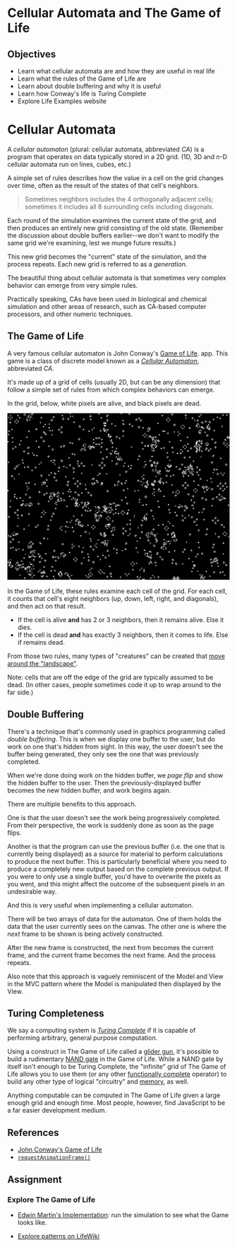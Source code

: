 # Cellular Automata and The Game of Life

## Objectives

* Learn what cellular automata are and how they are useful in real life
* Learn what the rules of the Game of Life are
* Learn about double buffering and why it is useful
* Learn how Conway's life is Turing Complete
* Explore Life Examples website

# Cellular Automata

A _cellular automaton_ (plural: cellular automata, abbreviated _CA_) is a
program that operates on data typically stored in a 2D grid. (1D, 3D and _n_-D
cellular automata run on lines, cubes, etc.)

A simple set of rules describes how the value in a cell on the grid changes over
time, often as the result of the states of that cell's neighbors.

> Sometimes neighbors includes the 4 orthogonally adjacent cells; sometimes it
> includes all 8 surrounding cells including diagonals.

Each round of the simulation examines the current state of the grid, and then
produces an entirely new grid consisting of the old state. (Remember the
discussion about double buffers earlier--we don't want to modify the same grid
we're examining, lest we munge future results.)

This new grid becomes the "current" state of the simulation, and the process
repeats. Each new grid is referred to as a _generation_.

The beautiful thing about cellular automata is that sometimes very complex
behavior can emerge from very simple rules.

Practically speaking, CAs have been used in biological and chemical simulation
and other areas of research, such as CA-based computer processors, and other
numeric techniques.

## The Game of Life

A very famous cellular automaton is John Conway's [Game of
Life](https://en.wikipedia.org/wiki/Conway%27s_Game_of_Life).
app. This game is a class of discrete model known as a *[Cellular
Automaton](https://en.wikipedia.org/wiki/Cellular_automaton)*, abbreviated *CA*.

It's made up of a grid of cells (usually 2D, but can be any dimension)
that follow a simple set of rules from which complex behaviors can
emerge.

In the grid, below, white pixels are alive, and black pixels are dead.

![Conway's Life, many generations in](img/life.png)

In the Game of Life, these rules examine each cell of the grid. For each
cell, it counts that cell's eight neighbors (up, down, left, right, and
diagonals), and then act on that result.

* If the cell is alive **and** has 2 or 3 neighbors, then it remains
  alive. Else it dies.
* If the cell is dead **and** has exactly 3 neighbors, then it comes to
  life. Else if remains dead.

From those two rules, many types of "creatures" can be created that
[move around the
"landscape"](https://www.youtube.com/watch?v=28vxPvTDh4E).

Note: cells that are off the edge of the grid are typically assumed to
be dead. (In other cases, people sometimes code it up to wrap around to
the far side.)

## Double Buffering

There's a technique that's commonly used in graphics programming called
*double buffering*. This is when we display one buffer to the user, but
do work on one that's hidden from sight. In this way, the user doesn't
see the buffer being generated, they only see the one that was
previously completed.

When we're done doing work on the hidden buffer, we *page flip* and show
the hidden buffer to the user. Then the previously-displayed buffer
becomes the new hidden buffer, and work begins again.

There are multiple benefits to this approach.

One is that the user doesn't see the work being progressively completed. From
their perspective, the work is suddenly done as soon as the page flips.

Another is that the program can use the previous buffer (i.e. the one that is
currently being displayed) as a source for material to perform calculations to
produce the next buffer. This is particularly beneficial where you need to
produce a completely new output based on the complete previous output. If you
were to only use a single buffer, you'd have to overwrite the pixels as you
went, and this might affect the outcome of the subsequent pixels in an
undesirable way.

And this is very useful when implementing a cellular automaton.

There will be two arrays of data for the automaton. One of them holds the data
that the user currently sees on the canvas. The other one is where the _next_
frame to be shown is being actively constructed.

After the new frame is constructed, the next from becomes the current frame, and
the current frame becomes the next frame. And the process repeats.

Also note that this approach is vaguely reminiscent of the Model and View in the
MVC pattern where the Model is manipulated then displayed by the View.

## Turing Completeness

We say a computing system is [_Turing
Complete_](https://en.wikipedia.org/wiki/Turing_completeness) if it is capable
of performing arbitrary, general purpose computation.

Using a construct in The Game of Life called a [glider
gun](https://en.wikipedia.org/wiki/Gun_(cellular_automaton)), it's possible to
build a rudimentary [NAND gate](https://en.wikipedia.org/wiki/NAND_gate) in the
Game of Life. While a NAND gate by itself isn't enough to be Turing Complete,
the "infinite" grid of The Game of Life allows you to use them (or any other
[functionally complete](https://en.wikipedia.org/wiki/Functional_completeness)
operator) to build any other type of logical "circuitry" and
[memory](https://en.wikipedia.org/wiki/Flip-flop_(electronics)), as well.

Anything computable can be computed in The Game of Life given a large enough
grid and enough time. Most people, however, find JavaScript to be a far easier
development medium.


## References

* [John Conway's Game of
Life](https://en.wikipedia.org/wiki/Conway%27s_Game_of_Life)
* [`requestAnimationFrame()`](https://developer.mozilla.org/en-US/docs/Web/API/window/requestAnimationFrame)


## Assignment

### Explore The Game of Life

* [Edwin Martin's Implementation](https://bitstorm.org/gameoflife/): run the
  simulation to see what the Game looks like.

* [Explore patterns on LifeWiki](http://www.conwaylife.com/wiki/Category:Patterns)
